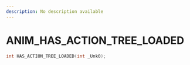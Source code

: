 ```yaml
---
description: No description available 
---
```


# ANIM\_HAS_ACTION_TREE_LOADED

```cpp
int HAS_ACTION_TREE_LOADED(int _Unk0);
```